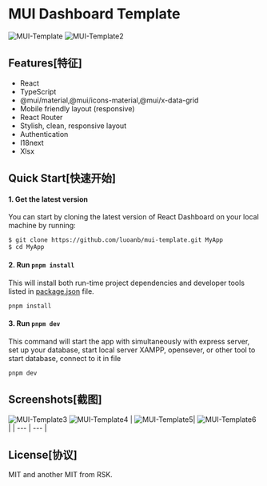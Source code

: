 # MUI Dashboard Template
![MUI-Template](./docs/mui-template.png)
![MUI-Template2](./docs/mui-template2.png)

## Features[特征]
* React
* TypeScript
* @mui/material,@mui/icons-material,@mui/x-data-grid
* Mobile friendly layout (responsive)
* React Router
* Stylish, clean, responsive layout
* Authentication
* I18next
* Xlsx

## Quick Start[快速开始]

#### 1. Get the latest version

You can start by cloning the latest version of React Dashboard on your
local machine by running:

```shell
$ git clone https://github.com/luoanb/mui-template.git MyApp
$ cd MyApp
```

#### 2. Run `pnpm install`

This will install both run-time project dependencies and developer tools listed
in [package.json](../package.json) file.
```shell
pnpm install
```

#### 3. Run `pnpm dev`

This command will start the app with simultaneously with express server,
set up your database, start local server XAMPP, opensever, or other tool
to start database, connect to it in file 
```shell
pnpm dev
```
## Screenshots[截图]
![MUI-Template3](./docs/mui-template3.png)
![MUI-Template4](./docs/mui-template4.png)
|  ![MUI-Template5](./docs/mui-template5.png)| ![MUI-Template6](./docs/mui-template6.png) |
| --- | --- |

## License[协议]
MIT and another MIT from RSK.